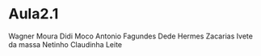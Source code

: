 # Aula2.1
Wagner Moura
Didi Moco
Antonio Fagundes
Dede
Hermes
Zacarias
Ivete da massa
Netinho
Claudinha Leite
